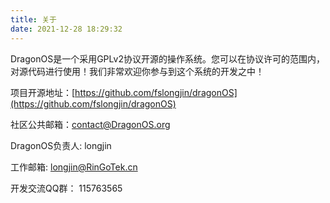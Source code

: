 ```yaml
---
title: 关于
date: 2021-12-28 18:29:32
---
```


DragonOS是一个采用GPLv2协议开源的操作系统。您可以在协议许可的范围内，对源代码进行使用！我们非常欢迎你参与到这个系统的开发之中！



项目开源地址：[https://github.com/fslongjin/dragonOS](https://github.com/fslongjin/dragonOS)

社区公共邮箱：[contact@DragonOS.org](mailto:contact@DragonOS.org)

DragonOS负责人: longjin

工作邮箱: [longjin@RinGoTek.cn](mailto:longjin@RinGoTek.cn)

开发交流QQ群： 115763565
